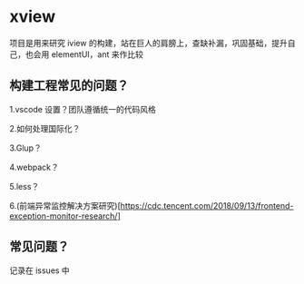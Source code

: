 # xview

项目是用来研究 iview 的构建，站在巨人的肩膀上，查缺补漏，巩固基础，提升自己，也会用 elementUI，ant 来作比较

## 构建工程常见的问题？

1.vscode 设置？团队遵循统一的代码风格

2.如何处理国际化？

3.Glup？

4.webpack？

5.less？

6.(前端异常监控解决方案研究)[https://cdc.tencent.com/2018/09/13/frontend-exception-monitor-research/]

## 常见问题？

记录在 issues 中
